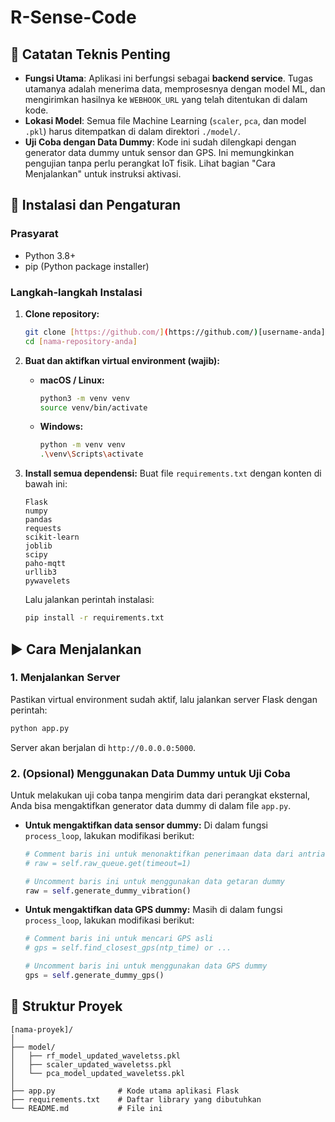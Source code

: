 # R-Sense-Code

## 📝 Catatan Teknis Penting

* **Fungsi Utama**: Aplikasi ini berfungsi sebagai **backend service**. Tugas utamanya adalah menerima data, memprosesnya dengan model ML, dan mengirimkan hasilnya ke `WEBHOOK_URL` yang telah ditentukan di dalam kode.
* **Lokasi Model**: Semua file Machine Learning (`scaler`, `pca`, dan model `.pkl`) harus ditempatkan di dalam direktori `./model/`.
* **Uji Coba dengan Data Dummy**: Kode ini sudah dilengkapi dengan generator data dummy untuk sensor dan GPS. Ini memungkinkan pengujian tanpa perlu perangkat IoT fisik. Lihat bagian "Cara Menjalankan" untuk instruksi aktivasi.

## 🚀 Instalasi dan Pengaturan

### Prasyarat
* Python 3.8+
* pip (Python package installer)

### Langkah-langkah Instalasi

1.  **Clone repository:**
    ```bash
    git clone [https://github.com/](https://github.com/)[username-anda]/[nama-repository-anda].git
    cd [nama-repository-anda]
    ```

2.  **Buat dan aktifkan virtual environment (wajib):**
    * **macOS / Linux:**
        ```bash
        python3 -m venv venv
        source venv/bin/activate
        ```
    * **Windows:**
        ```bash
        python -m venv venv
        .\venv\Scripts\activate
        ```

3.  **Install semua dependensi:**
    Buat file `requirements.txt` dengan konten di bawah ini:
    ```
    Flask
    numpy
    pandas
    requests
    scikit-learn
    joblib
    scipy
    paho-mqtt
    urllib3
    pywavelets
    ```
    Lalu jalankan perintah instalasi:
    ```bash
    pip install -r requirements.txt
    ```

## ▶️ Cara Menjalankan

### 1. Menjalankan Server
Pastikan virtual environment sudah aktif, lalu jalankan server Flask dengan perintah:
```bash
python app.py
```
Server akan berjalan di `http://0.0.0.0:5000`.

### 2. (Opsional) Menggunakan Data Dummy untuk Uji Coba
Untuk melakukan uji coba tanpa mengirim data dari perangkat eksternal, Anda bisa mengaktifkan generator data dummy di dalam file `app.py`.

* **Untuk mengaktifkan data sensor dummy:**
    Di dalam fungsi `process_loop`, lakukan modifikasi berikut:
    ```python
    # Comment baris ini untuk menonaktifkan penerimaan data dari antrian
    # raw = self.raw_queue.get(timeout=1) 
    
    # Uncomment baris ini untuk menggunakan data getaran dummy
    raw = self.generate_dummy_vibration()
    ```

* **Untuk mengaktifkan data GPS dummy:**
    Masih di dalam fungsi `process_loop`, lakukan modifikasi berikut:
    ```python
    # Comment baris ini untuk mencari GPS asli
    # gps = self.find_closest_gps(ntp_time) or ...
    
    # Uncomment baris ini untuk menggunakan data GPS dummy
    gps = self.generate_dummy_gps()
    ```

## 📁 Struktur Proyek
```
[nama-proyek]/
│
├── model/
│   ├── rf_model_updated_waveletss.pkl
│   ├── scaler_updated_waveletss.pkl
│   └── pca_model_updated_waveletss.pkl
│
├── app.py              # Kode utama aplikasi Flask
├── requirements.txt    # Daftar library yang dibutuhkan
└── README.md           # File ini
